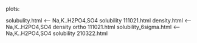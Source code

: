 plots:

solubulity.html <-- Na,K..H2PO4,SO4 solubility 111021.html
density.html <-- Na,K..H2PO4,SO4 density ortho 111021.html
solubility_6sigma.html <-- Na,K..H2PO4,SO4 solubility 210322.html
